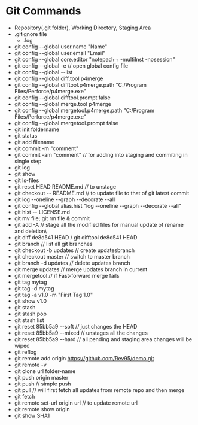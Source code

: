 # Git Commands
 - Repository(.git folder), Working Directory, Staging Area
 - .gitignore file
    + .log 
 - git config --global user.name "Name"
 - git config --global user.email "Email"
 - git config --global core.editor "notepad++ -multiInst -nosession"
 - git config --global -e	// open global config file
 - git config --global --list
 - git config --global diff.tool p4merge
 - git config --global difftool.p4merge.path "C:/Program Files/Perforce/p4merge.exe"
 - git config --global difftool.prompt false
 - git config --global merge.tool p4merge
 - git config --global mergetool.p4merge.path "C:/Program Files/Perforce/p4merge.exe"
 - git config --global mergetool.prompt false
 - git init foldername
 - git status
 - git add filename
 - git commit -m "comment"
 - git commit -am "comment"	// for adding into staging and commiting in single step
 - git log
 - git show
 - git ls-files
 - git reset HEAD README.md	// to unstage
 - git checkout -- README.md	// to update file to that of git latest commit
 - git log --oneline --graph --decorate --all
 - git config --global alias.hist "log --oneline --graph --decorate --all"
 - git hist -- LICENSE.md
 - git mv file; git rm file & commit
 - git add -A	// stage all the modified files for manual update of rename and deletion\
 - git diff de8d541 HEAD / git difftool de8d541 HEAD
 - git branch	// list all git branches
 - git checkout -b updates	// create updatesbranch
 - git checkout master 	// switch to master branch
 - git branch -d updates	// delete updates branch
 - git merge updates	// merge updates branch in current
 - git mergetool	// if Fast-forward merge fails
 - git tag mytag
 - git tag -d mytag
 - git tag -a v1.0 -m "First Tag 1.0"
 - git show v1.0
 - git stash
 - git stash pop
 - git stash list
 - git reset 85bb5a9 --soft // just changes the HEAD 	
 - git reset 85bb5a9 --mixed	// unstages all the changes
 - git reset 85bb5a9 --hard	// all pending and staging area changes will be wiped
 - git reflog
 - git remote add origin https://github.com/Rev95/demo.git
 - git remote -v
 - git clone url folder-name
 - git push origin master
 - git push	// simple push
 - git pull	// will first fetch all updates from remote repo and then merge
 - git fetch
 - git remote set-url origin url	// to update remote url
 - git remote show origin
 - git show SHA1